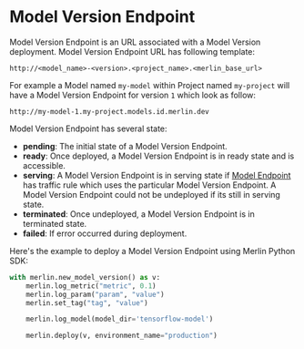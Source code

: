 # Model Version Endpoint

Model Version Endpoint is an URL associated with a Model Version deployment. Model Version Endpoint URL has following template:

```
http://<model_name>-<version>.<project_name>.<merlin_base_url>
```

For example a Model named `my-model` within Project named `my-project` will have a Model Version Endpoint for version `1` which look as follow:

```
http://my-model-1.my-project.models.id.merlin.dev
```

Model Version Endpoint has several state:

- **pending**: The initial state of a Model Version Endpoint.
- **ready**: Once deployed, a Model Version Endpoint is in ready state and is accessible.
- **serving**: A Model Version Endpoint is in serving state if [Model Endpoint](./model_endpoint.md) has traffic rule which uses the particular Model Version Endpoint. A Model Version Endpoint could not be undeployed if its still in serving state.
- **terminated**: Once undeployed, a Model Version Endpoint is in terminated state.
- **failed**: If error occurred during deployment.

Here's the example to deploy a Model Version Endpoint using Merlin Python SDK:

```python
with merlin.new_model_version() as v:
    merlin.log_metric("metric", 0.1)
    merlin.log_param("param", "value")
    merlin.set_tag("tag", "value")

    merlin.log_model(model_dir='tensorflow-model')

    merlin.deploy(v, environment_name="production")
```
